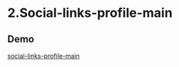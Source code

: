 # 2.Social-links-profile-main
## Demo
[social-links-profile-main](https://zlh-social-links-profile-main.netlify.app/)